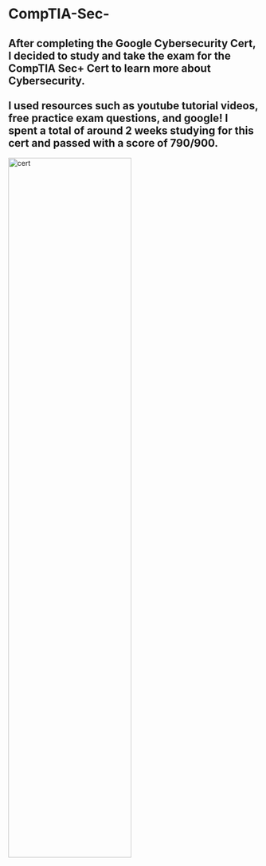<h1>CompTIA-Sec-</h1>

<h2>After completing the Google Cybersecurity Cert, I decided to study and take the exam for the CompTIA Sec+ Cert to learn more about Cybersecurity.<br>
<br> 
I used resources such as youtube tutorial videos, free practice exam questions, and google! I spent a total of around 2 weeks studying for this cert and passed with a score of 790/900. </h2>

<img src="https://i.imgur.com/1U6hwRG.png" height="60%" width="70%" alt="cert"/>

